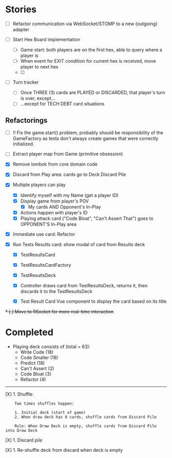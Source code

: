 # Stories

* [ ] Refactor communication via WebSocket/STOMP to a new (outgoing) adapter

* [ ] Start Hex Board implementation
    * [ ] Game start: both players are on the first hex, able to query where a player is
    * [ ] When event for EXIT condition for current hex is received, move player to next hex 
    * [ ]

* [ ] Turn tracker
    * [ ] Once THREE (3) cards are PLAYED or DISCARDED, that player's turn is over, except...
    * [ ] ...except for TECH DEBT card situations

## Refactorings

* [ ] !! Fix the game.start() problem, probably should be responsibility of the GameFactory as tests don't always create games that were correctly initialized.

* [ ] Extract player map from Game (primitive obsession)

* [X] Remove lombok from core domain code 

* [X] Discard from Play area: cards go to Deck Discard Pile
* [X] Multiple players can play
    * [X] Identify myself with my Name (get a player ID)
    * [X] Display game from player's POV
        * [X] My cards AND Opponent's In-Play
    * [X] Actions happen with player's ID
    * [X] Playing attack card ("Code Bloat", "Can't Assert That") goes to OPPONENT'S In-Play area
* [X] Immediate use card: Refactor

* [X] Run Tests Results card: show modal of card from Results deck
    * [X] TestResultsCard
    * [X] TestResultsCardFactory
    * [X] TestResultsDeck
    * [X] Controller draws card from TestResultsDeck, returns it, then discards it to the TestResultsDeck
    * [X] Test Result Card Vue component to display the card based on its title
    

~~* [ ] Move to RSocket for more real-time interaction~~


# Completed

* Playing deck consists of (total = 63):
    * Write Code (18)
    * Code Smaller (18)
    * Predict (18)
    * Can't Assert (2)
    * Code Bloat (3)
    * Refactor (4)

---

[X] 1. Shuffle:

        Two times shuffles happen:
        
        1. Initial deck (start of game)
        2. When draw deck has 0 cards, shuffle cards from Discard Pile
        
        Rule: When Draw Deck is empty, shuffle cards from Discard Pile into Draw Deck 

[X] 1. Discard pile

[X] 1. Re-shuffle deck from discard when deck is empty
